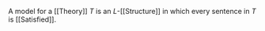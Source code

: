 A model for a [[Theory]] $T$ is an $L$-[[Structure]] 
in which every sentence in $T$ is [[Satisfied]].